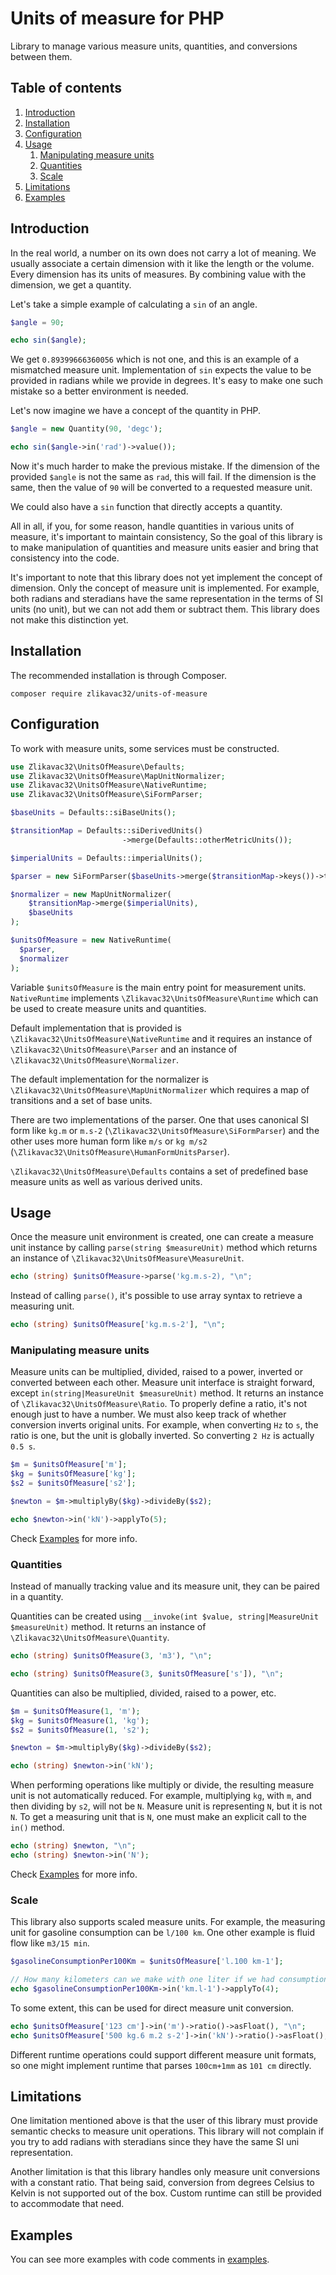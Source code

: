 # Units of measure for PHP

Library to manage various measure units, quantities, and conversions between them.

## Table of contents

1. [Introduction](#introduction)
1. [Installation](#installation)
1. [Configuration](#configuration)
1. [Usage](#usage)
    1. [Manipulating measure units](#manipulating-measure-units)
    1. [Quantities](#quantities)
    1. [Scale](#scale)
1. [Limitations](#limitations)
1. [Examples](#examples)

## Introduction

In the real world, a number on its own does not carry a lot of meaning. We usually associate a certain dimension with it like the length or the volume. Every dimension has its units of measures. By combining value with the dimension, we get a quantity.

Let's take a simple example of calculating a `sin` of an angle.

```php
$angle = 90;

echo sin($angle);
```

We get `0.89399666360056` which is not one, and this is an example of a mismatched measure unit. Implementation of `sin` expects the value to be provided in radians while we provide in degrees.  It's easy to make one such mistake so a better environment is needed.

Let's now imagine we have a concept of the quantity in PHP. 

```php
$angle = new Quantity(90, 'degc');

echo sin($angle->in('rad')->value());
```

Now it's much harder to make the previous mistake. If the dimension of the provided `$angle` is not the same as `rad`, this will fail. If the dimension is the same, then the value of `90` will be converted to a requested measure unit.

We could also have a `sin` function that directly accepts a quantity. 

All in all, if you, for some reason, handle quantities in various units of measure, it's important to maintain consistency, So the goal of this library is to make manipulation of quantities and measure units easier and bring that consistency into the code.

It's important to note that this library does not yet implement the concept of dimension. Only the concept of measure unit is implemented. For example, both radians and steradians have the same representation in the terms of SI units (no unit), but we can not add them or subtract them. This library does not make this distinction yet.

## Installation

The recommended installation is through Composer.

```
composer require zlikavac32/units-of-measure
```

## Configuration

To work with measure units, some services must be constructed.

```php
use Zlikavac32\UnitsOfMeasure\Defaults;
use Zlikavac32\UnitsOfMeasure\MapUnitNormalizer;
use Zlikavac32\UnitsOfMeasure\NativeRuntime;
use Zlikavac32\UnitsOfMeasure\SiFormParser;

$baseUnits = Defaults::siBaseUnits();

$transitionMap = Defaults::siDerivedUnits()
                         ->merge(Defaults::otherMetricUnits());

$imperialUnits = Defaults::imperialUnits();

$parser = new SiFormParser($baseUnits->merge($transitionMap->keys())->toArray(), $imperialUnits->keys()->toArray());

$normalizer = new MapUnitNormalizer(
    $transitionMap->merge($imperialUnits),
    $baseUnits
);

$unitsOfMeasure = new NativeRuntime(
  $parser,
  $normalizer
);
```

Variable `$unitsOfMeasure` is the main entry point for measurement units. `NativeRuntime` implements `\Zlikavac32\UnitsOfMeasure\Runtime` which can be used to create measure units and quantities.

Default implementation that is provided is `\Zlikavac32\UnitsOfMeasure\NativeRuntime` and it requires an instance of `\Zlikavac32\UnitsOfMeasure\Parser` and an instance of `\Zlikavac32\UnitsOfMeasure\Normalizer`.

The default implementation for the normalizer is `\Zlikavac32\UnitsOfMeasure\MapUnitNormalizer` which requires a map of transitions and a set of base units.

There are two implementations of the parser. One that uses canonical SI form like `kg.m` or `m.s-2` (`\Zlikavac32\UnitsOfMeasure\SiFormParser`) and the other uses more human form like `m/s` or `kg m/s2` (`\Zlikavac32\UnitsOfMeasure\HumanFormUnitsParser`).

`\Zlikavac32\UnitsOfMeasure\Defaults` contains a set of predefined base measure units as well as various derived units.

## Usage

Once the measure unit environment is created, one can create a measure unit instance by calling `parse(string $measureUnit)` method which returns an instance of `\Zlikavac32\UnitsOfMeasure\MeasureUnit`.

```php
echo (string) $unitsOfMeasure->parse('kg.m.s-2), "\n";
```

Instead of calling `parse()`, it's possible to use array syntax to retrieve a measuring unit.

```php
echo (string) $unitsOfMeasure['kg.m.s-2'], "\n";
```

### Manipulating measure units

Measure units can be multiplied, divided, raised to a power, inverted or converted between each other. Measure unit interface is straight forward, except `in(string|MeasureUnit $measureUnit)` method. It returns an instance of `\Zlikavac32\UnitsOfMeasure\Ratio`. To properly define a ratio, it's not enough just to have a number. We must also keep track of whether conversion inverts original units. For example, when converting `Hz` to `s`, the ratio is one, but the unit is globally inverted. So converting `2 Hz` is actually `0.5 s`.

```php
$m = $unitsOfMeasure['m'];
$kg = $unitsOfMeasure['kg'];
$s2 = $unitsOfMeasure['s2'];

$newton = $m->multiplyBy($kg)->divideBy($s2);

echo $newton->in('kN')->applyTo(5);
``` 

Check [Examples](#examples) for more info.

### Quantities

Instead of manually tracking value and its measure unit, they can be paired in a quantity.

Quantities can be created using `__invoke(int $value, string|MeasureUnit $measureUnit)` method. It returns an instance of `\Zlikavac32\UnitsOfMeasure\Quantity`.

```php
echo (string) $unitsOfMeasure(3, 'm3'), "\n";

echo (string) $unitsOfMeasure(3, $unitsOfMeasure['s']), "\n";
```

Quantities can also be multiplied, divided, raised to a power, etc. 

```php
$m = $unitsOfMeasure(1, 'm');
$kg = $unitsOfMeasure(1, 'kg');
$s2 = $unitsOfMeasure(1, 's2');

$newton = $m->multiplyBy($kg)->divideBy($s2);

echo (string) $newton->in('kN');
```

When performing operations like multiply or divide, the resulting measure unit is not automatically reduced. For example, multiplying `kg`, with `m`, and then dividing by `s2`, will not be `N`. Measure unit is representing `N`, but it is not `N`. To get a measuring unit that is `N`, one must make an explicit call to the `in()` method.

```php
echo (string) $newton, "\n";
echo (string) $newton->in('N');
```

Check [Examples](#examples) for more info.

### Scale

This library also supports scaled measure units. For example, the measuring unit for gasoline consumption can be `l/100 km`. One other example is fluid flow like `m3/15 min`.

```php
$gasolineConsumptionPer100Km = $unitsOfMeasure['l.100 km-1'];

// How many kilometers can we make with one liter if we had consumption of 4 liters per 100 kilometers
echo $gasolineConsumptionPer100Km->in('km.l-1')->applyTo(4);
```

To some extent, this can be used for direct measure unit conversion.

```php
echo $unitsOfMeasure['123 cm']->in('m')->ratio()->asFloat(), "\n";
echo $unitsOfMeasure['500 kg.6 m.2 s-2']->in('kN')->ratio()->asFloat();
```

Different runtime operations could support different measure unit formats, so one might implement runtime that parses `100cm+1mm` as `101 cm` directly. 

## Limitations

One limitation mentioned above is that the user of this library must provide semantic checks to measure unit operations. This library will not complain if you try to add radians with steradians since they have the same SI uni representation.

Another limitation is that this library handles only measure unit conversions with a constant ratio. That being said, conversion from degrees Celsius to Kelvin is not supported out of the box. Custom runtime can still be provided to accommodate that need.

## Examples

You can see more examples with code comments in [examples](/examples).
